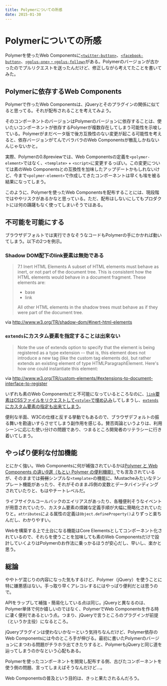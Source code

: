 ```yaml
---
title: Polymerについての所感
date: 2015-01-30
---
```


# Polymerについての所感

Polymerを使ったWeb Componentsに[`<twitter-button>`](https://github.com/zenorocha/twitter-button)、[`<facebook-button>`](https://github.com/zenorocha/facebook-button)、[`<gplus-one>`・`<gplus-follow>`](https://github.com/zenorocha/gplus-elements)がある。Polymerのバージョンが古かったのでプルリクエストを送ったんだけど、修正しながら考えてたことを書いてみた。

## Polymerに依存するWeb Components

Polymerで作ったWeb Componentsは、jQueryとそのプラグインの関係に似てると思ってる。それが配布されることを考えてみよう。

そのコンポーネントのバージョンはPolymerのバージョンに依存することは、使いたいコンポーネントが依存するPolymerが複数存在してしまう可能性を示唆している。Polymerがまだベータ版で後方互換性のない変更が起こる可能性を考えると、依存バージョンがてんでバラバラのWeb Componentsが散乱しかねないんじゃないかと。

実際、Polymerの0.8previewでは、Web Componentsの定義を`<polymer-element>`ではなく、`<template>` + `<script>`に変更するっぽい。この変更については素のWeb Componentsとの互換性を加味したアップデートかもしれないけど、今まで`<polymer-element>`で作成してきたコンポーネントは早くも埃を被る結果になってしまう。

このように、Polymerを使ったWeb Componentsを配布することには、現段階ではややリスクがあるかなと思っている。ただ、配布はしないにしてもプロダクトには何の躊躇もなく使ってしまいそうではある。

## 不可能を可能にする

ブラウザデフォルトでは実行できなそうなコードもPolymerの手にかかれば動いてしまう。以下の2つを例示。

### Shadow DOM配下のlink要素は無効である

>7.1 Inert HTML Elements
>A subset of HTML elements must behave as inert, or not part of the document tree. This is consistent how the HTML elements would behave in a document fragment. These elements are:
>
>- base
>- link
>
>All other HTML elements in the shadow trees must behave as if they were part of the document tree.

via http://www.w3.org/TR/shadow-dom/#inert-html-elements

### `extends`にカスタム要素を指定することは出来ない

>Note the use of extends option to specify that the element is being registered as a type extension -- that is, this element does not introduce a new tag (like the custom tag elements do), but rather extends an existing element of type HTMLParagraphElement. Here's how one could instantiate this element:

via http://www.w3.org/TR/custom-elements/#extensions-to-document-interface-to-register

いずれも素のWeb Componentsだと不可能になっているところなのに、[`link`要素はCSSファイルをリクエストして`<style>`で埋め込み](/posts/2014/link-element-in-shadow-dom.html)してしまうし、[`extends`にカスタム要素の指定も出来てしまう](https://www.polymer-project.org/docs/polymer/polymer.html#extending-other-elements)。

便利な半面、W3Cの仕様と反する挙動でもあるので、ブラウザデフォルトの振る舞いを勘違いすらさせてしまう副作用を感じる。賛否両論というよりは、利用シーンに応じた使い分けの問題であり、つまるところ開発者のリテラシーに行き着いてしまう。

## やっぱり便利な付加機能

とにかく強い。Web Componentsに何が補強されているかは[Polymer と Web Components の違い9選（もとい Polymer の便利機能）](http://havelog.ayumusato.com/develop/webcomponents/e603-diff_of_polymer_and_webcomponents.html)でも言及されているが、そのままでは~~貧弱~~シンプルな`<template>`の機能に、Mustacheみたいなテンプレート機能があったり、それがそのままJS側の変数とデータバインディングされていたりと、もはやチートレベルだ。

ライフサイクルコールバックのエイリアスがあったり、各種便利そうなイベントが用意されていたり、カスタム要素の煩雑な定義手順が大幅に簡略化されていたりと。`attributes`による属性の定義は`Object.defineProperty()`よりずっと楽ちんだし、わかりやすい。

Webを構築する上で土台になる機能はCore Elementsとしてコンポーネント化されているので、それらを使うことを加味しても素のWeb Componentsだけで設計していくよりはPolymerのお作法に乗っかるほうが安心だし、早いし、楽かと思う。

## 総論

ややトゲ混じりの内容になった気もするけど、Polymer（jQuery）を使うことに特に嫌悪感はない。手っ取り早くアレコレするにはやっぱり便利だとは思うので。

APIをラップして補強・簡易化している点は同じ。jQueryと異なるのは、Polymer単体で何か嬉しいのではなく、PolymerでWeb Componentsを作る時に凄く便利であるという点。つまり、jQueryで言うところのプラグインが前提（というか主役）になるところ。

jQueryプラグインは使わないかなーという気持ちなんだけど、Polymer依存のWeb Componentsには今のところ手が伸びる。最初に書いたPolymerのバージョンにまつわる問題がチラホラ出てきたりすると、PolymerもjQueryと同じ道を辿ってしまうのかなという心配もある。

Polymerを使ったコンポーネントを開発し配布する側、古びたコンポーネントを使う側の問題、言ってしまえばそうなんだけど…。

Web Componentsの普及という目的は、きっと果たされるんだろう。
